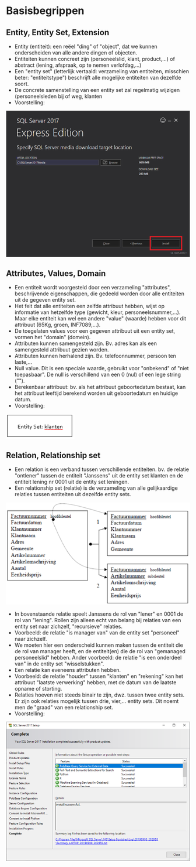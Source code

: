# Basisbegrippen

## Entity, Entity Set, Extension

* Entity \(entiteit\): een reëel "ding" of "object", dat we kunnen onderscheiden van alle andere dingen of objecten.
* Entiteiten kunnen concreet zijn \(personeelslid, klant, product,...\) of abstract \(lening, afspraak, op te nemen verlofdag,...\)
* Een "entity set" \(letterlijk vertaald: verzameling van entiteiten, misschien beter: "entiteitstype"\) beschrijft alle mogelijke entiteiten van dezelfde soort.
* De concrete samenstelling van een entity set zal regelmatig wijzigen \(personeelsleden bij of weg, klanten
* Voorstelling: 

![](../../.gitbook/assets/image%20%2834%29.png)

## Attributes, Values, Domain

* Een entiteit wordt voorgesteld door een verzameling "attributes", beschrijvende eigenschappen, die gedeeld worden door alle entiteiten uit de gegeven entity set.
* Het feit dat alle entiteiten een zelfde attribuut hebben, wijst op informatie van hetzelfde type \(gewicht, kleur, personeelsnummer,...\). Maar elke entiteit kan wel een andere "value" \(waarde\) hebben voor dit attribuut \(65Kg, groen, INF7089,...\).
* De toegelaten values voor een gegeven attribuut uit een entity set, vormen het "domain" \(domein\).
* Attributen kunnen samengesteld zijn. Bv. adres kan als een samengesteld attribuut gezien worden.
* Attributen kunnen herhalend zijn. Bv. telefoonnummer, persoon ten laste,...
* Null value. Dit is een speciale waarde, gebruikt voor "onbekend" of "niet toepasbaar". De null is verschillend van een 0 \(nul\) of een lege string \(""\).
* Berekenbaar attribuut: bv. als het attribuut geboortedatum bestaat, kan het attribuut leeftijd berekend worden uit geboortedatum en huidige datum.
* Voorstelling:

![](../../.gitbook/assets/image%20%2841%29.png)

## Relation, Relationship set

* Een relation is een verband tussen verschillende entiteiten. bv. de relatie "ontlener" tussen de entiteit "Janssens" uit de entity set klanten en de entiteit lening nr 0001 uit de entity set leningen.
* Een relationship set \(relatie\) is de verzameling van alle gelijkaardige relaties tussen entiteiten uit dezelfde entity sets.

![](../../.gitbook/assets/image%20%2875%29.png)

* In bovenstaande relatie speelt Janssens de rol van "lener" en 0001 de rol van "lening". Rollen zijn alleen echt van belang bij relaties van een entity set naar zichzelf, "recursieve" relaties.
* Voorbeeld: de relatie "is manager van" van de entity set "personeel" naar zichzelf.
* We moeten hier een onderscheid kunnen maken tussen de entiteit die de rol van manager heeft, en de entiteit\(en\) die de rol van "gemanaged personeelslid" hebben. Ander voorbeeld: de relatie "is een onderdeel van" in de entity set "wisselstukken".
* Een relatie kan eveneens attributen hebben.
* Voorbeeld: de relatie "houder" tussen "klanten" en "rekening" kan het attribuut "laatste verwerking" hebben, met de datum van de laatste opname of storting.
* Relaties hoeven niet steeds binair te zijn, dwz. tussen twee entity sets. Er zijn ook relaties mogelijk tussen drie, vier,... entity sets. Dit noemt men de "graad" van een relationship set.
* Voorstelling:

![](../../.gitbook/assets/image%20%2811%29.png)

